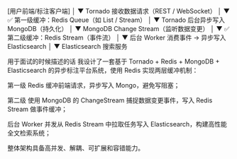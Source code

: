 [用户前端/标注客户端]
         │
         ▼
  Tornado 接收数据请求（REST / WebSocket）
         │
         ▼
  ✅ 第一级缓冲：Redis Queue（如 List / Stream）
         │
         ▼
  Tornado 后台异步写入 MongoDB（持久化）
         │
         ▼
  MongoDB Change Stream（监听数据变更）
         │
         ▼
  ✅ 第二级缓冲：Redis Stream（事件流）
         │
         ▼
  后台 Worker 消费事件 → 异步写入 Elasticsearch
         │
         ▼
  Elasticsearch 搜索服务


用于面试的时候描述的话
我设计了一套基于 Tornado + Redis + MongoDB + Elasticsearch 的异步标注平台系统，使用 Redis 实现两层缓冲机制：

第一级 Redis 缓冲前端请求，异步写入 Mongo，避免写阻塞；

第二级 使用 MongoDB 的 ChangeStream 捕捉数据变更事件，写入 Redis Stream 做事件缓冲；

后台 Worker 并发从 Redis Stream 中拉取任务写入 Elasticsearch，构建高性能全文检索系统；

整体架构具备高并发、解耦、可扩展和容错能力。
